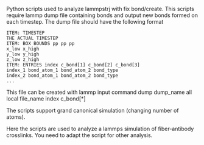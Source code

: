 Python scripts used to analyze lammpstrj with fix bond/create. 
This scripts require lammp dump file containing bonds and output new bonds formed on each timestep.
The dump file should have the following format

    ITEM: TIMESTEP
    THE ACTUAL TIMESTEP
    ITEM: BOX BOUNDS pp pp pp
    x_low x_high
    y_low y_high
    z_low z_high
    ITEM: ENTRIES index c_bond[1] c_bond[2] c_bond[3]
    index_1 bond_atom_1 bond_atom_2 bond_type
    index_2 bond_atom_1 bond_atom_2 bond_type
    ...

This file can be created with lammp input command 
  dump dump_name all local file_name index c_bond[*]
    
The scripts support grand canonical simulation (changing number of atoms).

Here the scripts are used to analyze a lammps simulation of fiber-antibody crosslinks. You need to adapt the script for other analysis.
